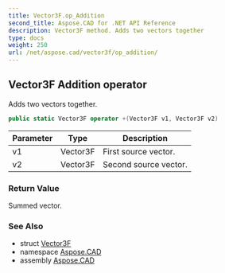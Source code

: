 ```yaml
---
title: Vector3F.op_Addition
second_title: Aspose.CAD for .NET API Reference
description: Vector3F method. Adds two vectors together
type: docs
weight: 250
url: /net/aspose.cad/vector3f/op_addition/
---
```

## Vector3F Addition operator

Adds two vectors together.

```csharp
public static Vector3F operator +(Vector3F v1, Vector3F v2)
```

| Parameter | Type | Description |
| --- | --- | --- |
| v1 | Vector3F | First source vector. |
| v2 | Vector3F | Second source vector. |

### Return Value

Summed vector.

### See Also

* struct [Vector3F](../)
* namespace [Aspose.CAD](../../../aspose.cad/)
* assembly [Aspose.CAD](../../../)


